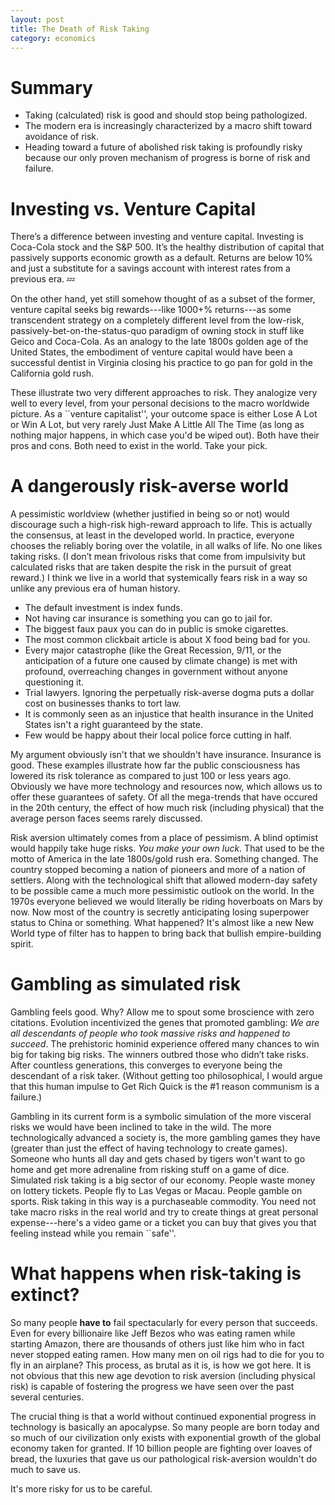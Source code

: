 ```yaml
---
layout: post
title: The Death of Risk Taking
category: economics
---
```


# Summary
- Taking (calculated) risk is good and should stop being pathologized.
- The modern era is increasingly characterized by a macro shift toward avoidance of risk.
- Heading toward a future of abolished risk taking is profoundly risky because our only proven mechanism of progress is borne of risk and failure.

# Investing vs. Venture Capital

There’s a difference between investing and venture capital. Investing is Coca-Cola stock and the S&P 500. It’s the healthy distribution of capital that passively supports economic growth as a default. Returns are below 10% and just a substitute for a savings account with interest rates from a previous era. 💤

On the other hand, yet still somehow thought of as a subset of the former, venture capital seeks big rewards---like 1000+% returns---as some transcendent strategy on a completely different level from the low-risk, passively-bet-on-the-status-quo paradigm of owning stock in stuff like Geico and Coca-Cola. As an analogy to the late 1800s golden age of the United States, the embodiment of venture capital would have been a successful dentist in Virginia closing his practice to go pan for gold in the California gold rush.

These illustrate two very different approaches to risk. They analogize very well to every level, from your personal decisions to the macro worldwide picture. As a ``venture capitalist'', your outcome space is either Lose A Lot or Win A Lot, but very rarely Just Make A Little All The Time (as long as nothing major happens, in which case you'd be wiped out). Both have their pros and cons. Both need to exist in the world. Take your pick.

# A dangerously risk-averse world

A pessimistic worldview (whether justified in being so or not) would discourage such a high-risk high-reward approach to life. This is actually the consensus, at least in the developed world. In practice, everyone chooses the reliably boring over the volatile, in all walks of life. No one likes taking risks. (I don’t mean frivolous risks that come from impulsivity but calculated risks that are taken despite the risk in the pursuit of great reward.) I think we live in a world that systemically fears risk in a way so unlike any previous era of human history.

- The default investment is index funds.
- Not having car insurance is something you can go to jail for.
- The biggest faux paux you can do in public is smoke cigarettes.
- The most common clickbait article is about X food being bad for you.
- Every major catastrophe (like the Great Recession, 9/11, or the anticipation of a future one caused by climate change) is met with profound, overreaching changes in government without anyone questioning it.
- Trial lawyers. Ignoring the perpetually risk-averse dogma puts a dollar cost on businesses thanks to tort law.
- It is commonly seen as an injustice that health insurance in the United States isn't a right guaranteed by the state.
- Few would be happy about their local police force cutting in half.

My argument obviously isn't that we shouldn't have insurance. Insurance is good. These examples illustrate how far the public consciousness has lowered its risk tolerance as compared to just 100 or less years ago. Obviously we have more technology and resources now, which allows us to offer these guarantees of safety. Of all the mega-trends that have occured in the 20th century, the effect of how much risk (including physical) that the average person faces seems rarely discussed.

Risk aversion ultimately comes from a place of pessimism. A blind optimist would happily take huge risks. *You make your own luck.* That used to be the motto of America in the late 1800s/gold rush era. Something changed. The country stopped becoming a nation of pioneers and more of a nation of settlers. Along with the technological shift that allowed modern-day safety to be possible came a much more pessimistic outlook on the world. In the 1970s everyone believed we would literally be riding hoverboats on Mars by now. Now most of the country is secretly anticipating losing superpower status to China or something. What happened? It's almost like a new New World type of filter has to happen to bring back that bullish empire-building spirit.

# Gambling as simulated risk

Gambling feels good. Why? Allow me to spout some broscience with zero citations. Evolution incentivized the genes that promoted gambling: *We are all descendants of people who took massive risks and happened to succeed*. The prehistoric hominid experience offered many chances to win big for taking big risks. The winners outbred those who didn’t take risks. After countless generations, this converges to everyone being the descendant of a risk taker. (Without getting too philosophical, I would argue that this human impulse to Get Rich Quick is the #1 reason communism is a failure.)

Gambling in its current form is a symbolic simulation of the more visceral risks we would have been inclined to take in the wild. The more technologically advanced a society is, the more gambling games they have (greater than just the effect of having technology to create games). Someone who hunts all day and gets chased by tigers won't want to go home and get more adrenaline from risking stuff on a game of dice. Simulated risk taking is a big sector of our economy. People waste money on lottery tickets. People fly to Las Vegas or Macau. People gamble on sports. Risk taking in this way is a purchaseable commodity. You need not take macro risks in the real world and try to create things at great personal expense---here's a video game or a ticket you can buy that gives you that feeling instead while you remain ``safe''.

# What happens when risk-taking is extinct?

So many people **have to** fail spectacularly for every person that succeeds. Even for every billionaire like Jeff Bezos who was eating ramen while starting Amazon, there are thousands of others just like him who in fact never stopped eating ramen. How many men on oil rigs had to die for you to fly in an airplane? This process, as brutal as it is, is how we got here. It is not obvious that this new age devotion to risk aversion (including physical risk) is capable of fostering the progress we have seen over the past several centuries.

The crucial thing is that a world without continued exponential progress in technology is basically an apocalypse. So many people are born today and so much of our civilization only exists with exponential growth of the global economy taken for granted. If 10 billion people are fighting over loaves of bread, the luxuries that gave us our pathological risk-aversion wouldn't do much to save us.

It's more risky for us to be careful.
